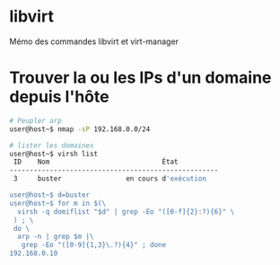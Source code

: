 # libvirt
Mémo des commandes libvirt et virt-manager

# Trouver la ou les IPs d'un domaine depuis l'hôte
```sh
# Peupler arp
user@host~$ nmap -sP 192.168.0.0/24

# lister les domaines
user@host~$ virsh list
 ID    Nom                            État
----------------------------------------------------
 3     buster                en cours d'exécution

user@host~$ d=buster
user@host~$ for m in $(\
  virsh -q domiflist "$d" | grep -Eo "([0-f]{2}:?){6}" \
 ) ; \
 do \
  arp -n | grep $m |\
   grep -Eo "([0-9]{1,3}\.?){4}" ; done
192.168.0.10
```
